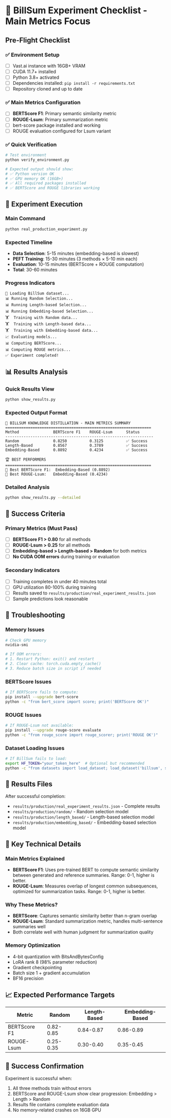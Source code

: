 # 🎯 BillSum Experiment Checklist - Main Metrics Focus

## Pre-Flight Checklist

### ✅ Environment Setup
- [ ] Vast.ai instance with 16GB+ VRAM
- [ ] CUDA 11.7+ installed
- [ ] Python 3.8+ activated
- [ ] Dependencies installed: `pip install -r requirements.txt`
- [ ] Repository cloned and up to date

### ✅ Main Metrics Configuration
- [ ] **BERTScore F1**: Primary semantic similarity metric
- [ ] **ROUGE-Lsum**: Primary summarization metric
- [ ] bert-score package installed and working
- [ ] ROUGE evaluation configured for Lsum variant

### ✅ Quick Verification
```bash
# Test environment
python verify_environment.py

# Expected output should show:
# ✅ Python version OK
# ✅ GPU memory OK (16GB+)
# ✅ All required packages installed
# ✅ BERTScore and ROUGE libraries working
```

## 🚀 Experiment Execution

### Main Command
```bash
python real_production_experiment.py
```

### Expected Timeline
- **Data Selection**: 5-15 minutes (embedding-based is slowest)
- **PEFT Training**: 15-30 minutes (3 methods × 5-10 min each)
- **Evaluation**: 10-15 minutes (BERTScore + ROUGE computation)
- **Total**: 30-60 minutes

### Progress Indicators
```
🔄 Loading BillSum dataset...
📊 Running Random Selection...
📊 Running Length-based Selection...  
📊 Running Embedding-based Selection...
🏋️  Training with Random data...
🏋️  Training with Length-based data...
🏋️  Training with Embedding-based data...
📈 Evaluating models...
📊 Computing BERTScore...
📊 Computing ROUGE metrics...
✅ Experiment completed!
```

## 📊 Results Analysis

### Quick Results View
```bash
python show_results.py
```

### Expected Output Format
```
🎯 BILLSUM KNOWLEDGE DISTILLATION - MAIN METRICS SUMMARY
================================================================
Method               BERTScore F1    ROUGE-Lsum      Status
-----------------------------------------------------------------
Random               0.8250          0.3125          ✅ Success
Length-Based         0.8567          0.3789          ✅ Success  
Embedding-Based      0.8892          0.4234          ✅ Success

🏆 BEST PERFORMERS
================================================================
🥇 Best BERTScore F1:  Embedding-Based (0.8892)
🥇 Best ROUGE-Lsum:   Embedding-Based (0.4234)
```

### Detailed Analysis
```bash
python show_results.py --detailed
```

## 🎯 Success Criteria

### Primary Metrics (Must Pass)
- [ ] **BERTScore F1 > 0.80** for all methods
- [ ] **ROUGE-Lsum > 0.25** for all methods  
- [ ] **Embedding-based > Length-based > Random** for both metrics
- [ ] **No CUDA OOM errors** during training or evaluation

### Secondary Indicators
- [ ] Training completes in under 40 minutes total
- [ ] GPU utilization 80-100% during training
- [ ] Results saved to `results/production/real_experiment_results.json`
- [ ] Sample predictions look reasonable

## 🚨 Troubleshooting

### Memory Issues
```bash
# Check GPU memory
nvidia-smi

# If OOM errors:
# 1. Restart Python: exit() and restart
# 2. Clear cache: torch.cuda.empty_cache()
# 3. Reduce batch size in script if needed
```

### BERTScore Issues
```bash
# If BERTScore fails to compute:
pip install --upgrade bert-score
python -c "from bert_score import score; print('BERTScore OK')"
```

### ROUGE Issues  
```bash
# If ROUGE-Lsum not available:
pip install --upgrade rouge-score evaluate
python -c "from rouge_score import rouge_scorer; print('ROUGE OK')"
```

### Dataset Loading Issues
```bash
# If BillSum fails to load:
export HF_TOKEN="your_token_here"  # Optional but recommended
python -c "from datasets import load_dataset; load_dataset('billsum', split='test[:5]')"
```

## 📁 Results Files

After successful completion:
- `results/production/real_experiment_results.json` - Complete results
- `results/production/random/` - Random selection model
- `results/production/length_based/` - Length-based selection model  
- `results/production/embedding_based/` - Embedding-based selection model

## 🔬 Key Technical Details

### Main Metrics Explained
- **BERTScore F1**: Uses pre-trained BERT to compute semantic similarity between generated and reference summaries. Range: 0-1, higher is better.
- **ROUGE-Lsum**: Measures overlap of longest common subsequences, optimized for summarization tasks. Range: 0-1, higher is better.

### Why These Metrics?
- **BERTScore**: Captures semantic similarity better than n-gram overlap
- **ROUGE-Lsum**: Standard summarization metric, handles multi-sentence summaries well
- Both correlate well with human judgment for summarization quality

### Memory Optimization
- 4-bit quantization with BitsAndBytesConfig
- LoRA rank 8 (98% parameter reduction)
- Gradient checkpointing
- Batch size 1 + gradient accumulation
- BF16 precision

## 📈 Expected Performance Targets

| Metric | Random | Length-Based | Embedding-Based |
|--------|--------|-------------|----------------|
| BERTScore F1 | 0.82-0.85 | 0.84-0.87 | 0.86-0.89 |
| ROUGE-Lsum | 0.25-0.35 | 0.30-0.40 | 0.35-0.45 |

## 🎉 Success Confirmation

Experiment is successful when:
1. All three methods train without errors
2. BERTScore and ROUGE-Lsum show clear progression: Embedding > Length > Random
3. Results file contains complete evaluation data
4. No memory-related crashes on 16GB GPU
